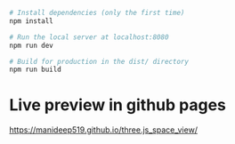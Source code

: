 ```bash
# Install dependencies (only the first time)
npm install

# Run the local server at localhost:8080
npm run dev

# Build for production in the dist/ directory
npm run build
```

# Live preview in github pages

https://manideep519.github.io/three.js_space_view/
